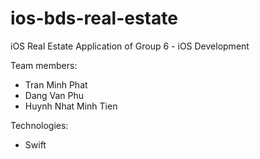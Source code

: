# ios-bds-real-estate

iOS Real Estate Application of Group 6 - iOS Development

Team members:
+ Tran Minh Phat
+ Dang Van Phu
+ Huynh Nhat Minh Tien

Technologies:
+ Swift
